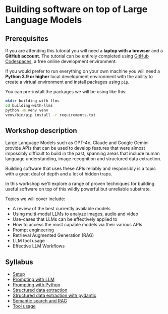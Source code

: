 # Building software on top of Large Language Models

## Prerequisites

If you are attending this tutorial you will need a **laptop with a browser** and a **GitHub account**. The tutorial can be entirely completed using [GitHub Codespaces](https://github.com/features/codespaces), a free online development environment.

If you would prefer to run everything on your own machine you will need a **Python 3.9 or higher** local development environment with the ability to create a virtual environment and install packages using `pip`.

You can pre-install the packages we will be using like this:

```bash
mkdir building-with-llms
cd building-with-llms
python -m venv venv
venv/bin/pip install -r requirements.txt
```

## Workshop description

Large Language Models such as GPT-4o, Claude and Google Gemini provide APIs that can be used to develop features that were almost impossibly difficult to build in the past, spanning areas that include human language understanding, image recognition and structured data extraction.

Building software that uses these APIs reliably and responsibly is a topic with a great deal of depth and a lot of hidden traps.

In this workshop we'll explore a range of proven techniques for building useful software on top of this wildly powerful but unreliable substrate.

Topics we will cover include:

* A review of the best currently available models
* Using multi-modal LLMs to analyze images, audio and video
* Use-cases that LLMs can be effectively applied to
* How to access the most capable models via their various APIs
* Prompt engineering
* Retrieval Augmented Generation (RAG)
* LLM tool usage
* Effective LLM Workflows


## Syllabus

- [Setup](docs/setup.md)
- [Prompting with LLM](docs/prompting-with-llm.md)
- [Prompting with Python](docs/prompting-with-python.ipynb)
- [Structured data extraction](docs/structured-data-extraction.md)
- [Structured data extraction with pydantic](docs/structured_data_with_pydantic.py)
- [Semantic search and RAG](docs/semantic-search-and-rag.md)
- [Tool usage](docs/tools.md)